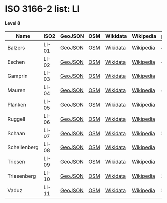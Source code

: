 # ISO 3166-2 list: LI


#### Level 8
Name | ISO2 | GeoJSON | OSM | Wikidata | Wikipedia | population 
--- | --- | --- | --- | --- | --- | --- 
Balzers | LI-01 | [GeoJSON](../../export/geojson/q7/iso2/LI/LI-01.geojson) | [OSM](https://www.openstreetmap.org/relation/1155953) | [Wikidata](https://www.wikidata.org/wiki/Q49663) | [Wikipedia](http://en.wikipedia.org/wiki/de%3ABalzers) | 4583
Eschen | LI-02 | [GeoJSON](../../export/geojson/q7/iso2/LI/LI-02.geojson) | [OSM](https://www.openstreetmap.org/relation/1155949) | [Wikidata](https://www.wikidata.org/wiki/Q4540) | [Wikipedia](http://en.wikipedia.org/wiki/de%3AEschen%20%28Liechtenstein%29) | 4375
Gamprin | LI-03 | [GeoJSON](../../export/geojson/q7/iso2/LI/LI-03.geojson) | [OSM](https://www.openstreetmap.org/relation/1155947) | [Wikidata](https://www.wikidata.org/wiki/Q49662) | [Wikipedia](http://en.wikipedia.org/wiki/de%3AGamprin) | 
Mauren | LI-04 | [GeoJSON](../../export/geojson/q7/iso2/LI/LI-04.geojson) | [OSM](https://www.openstreetmap.org/relation/1155951) | [Wikidata](https://www.wikidata.org/wiki/Q49661) | [Wikipedia](http://en.wikipedia.org/wiki/de%3AMauren%20%28Liechtenstein%29) | 4268
Planken | LI-05 | [GeoJSON](../../export/geojson/q7/iso2/LI/LI-05.geojson) | [OSM](https://www.openstreetmap.org/relation/1155954) | [Wikidata](https://www.wikidata.org/wiki/Q49660) | [Wikipedia](http://en.wikipedia.org/wiki/de%3APlanken) | 
Ruggell | LI-06 | [GeoJSON](../../export/geojson/q7/iso2/LI/LI-06.geojson) | [OSM](https://www.openstreetmap.org/relation/1155950) | [Wikidata](https://www.wikidata.org/wiki/Q49659) | [Wikipedia](http://en.wikipedia.org/wiki/de%3ARuggell) | 
Schaan | LI-07 | [GeoJSON](../../export/geojson/q7/iso2/LI/LI-07.geojson) | [OSM](https://www.openstreetmap.org/relation/1155952) | [Wikidata](https://www.wikidata.org/wiki/Q49657) | [Wikipedia](http://en.wikipedia.org/wiki/de%3ASchaan) | 5959
Schellenberg | LI-08 | [GeoJSON](../../export/geojson/q7/iso2/LI/LI-08.geojson) | [OSM](https://www.openstreetmap.org/relation/1155946) | [Wikidata](https://www.wikidata.org/wiki/Q49655) | [Wikipedia](http://en.wikipedia.org/wiki/de%3ASchellenberg) | 
Triesen | LI-09 | [GeoJSON](../../export/geojson/q7/iso2/LI/LI-09.geojson) | [OSM](https://www.openstreetmap.org/relation/1155945) | [Wikidata](https://www.wikidata.org/wiki/Q49654) | [Wikipedia](http://en.wikipedia.org/wiki/de%3ATriesen) | 
Triesenberg | LI-10 | [GeoJSON](../../export/geojson/q7/iso2/LI/LI-10.geojson) | [OSM](https://www.openstreetmap.org/relation/1155948) | [Wikidata](https://www.wikidata.org/wiki/Q49651) | [Wikipedia](http://en.wikipedia.org/wiki/de%3ATriesenberg) | 2596
Vaduz | LI-11 | [GeoJSON](../../export/geojson/q7/iso2/LI/LI-11.geojson) | [OSM](https://www.openstreetmap.org/relation/1155956) | [Wikidata](https://www.wikidata.org/wiki/Q1844) | [Wikipedia](http://en.wikipedia.org/wiki/de%3AVaduz) | 5429
